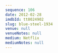 ```yaml
---
sequence: 106
date: 2012-02-28
imdbId: tt0024902
slug: blue-steel-1934
venue: null
venueNotes: null
medium: Netflix
mediumNotes: null
---
```

